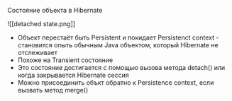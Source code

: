 Состояние объекта в Hibernate

![[detached state.png]]

* Объект перестаёт быть Persistent и покидает Persistenct context - становится опыть обычным Java объектом, который Hibernate не отслеживает
* Похоже на Transient состояние
* Это состояние достигается с помощью вызова метода detach() или когда закрывается Hibernate сессия
* Можно присоединить объкт обратно к Persistence context, если вызвать метод merge()
